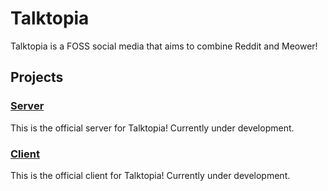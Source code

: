 # Talktopia
Talktopia is a FOSS social media that aims to combine Reddit and Meower!
## Projects
### [Server](https://github.com/talktopia/server)
This is the official server for Talktopia! Currently under development.
### [Client](https://github.com/talktopia/client)
This is the official client for Talktopia! Currently under development.
